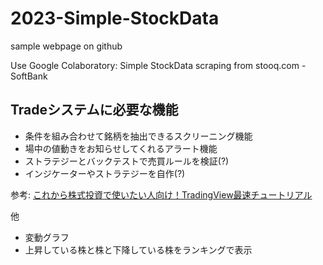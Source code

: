 # 2023-Simple-StockData
sample webpage on github

Use Google Colaboratory: Simple StockData scraping from stooq.com - SoftBank 

## Tradeシステムに必要な機能
* 条件を組み合わせて銘柄を抽出できるスクリーニング機能
* 場中の値動きをお知らせしてくれるアラート機能
* ストラテジーとバックテストで売買ルールを検証(?)
* インジケーターやストラテジーを自作(?)

参考: [これから株式投資で使いたい人向け！TradingView最速チュートリアル](https://online.trade-tech.jp/p/tradingview-introduction/?product_id=2443421&coupon_code=NT-BLOG)

他
* 変動グラフ
* 上昇している株と株と下降している株をランキングで表示




